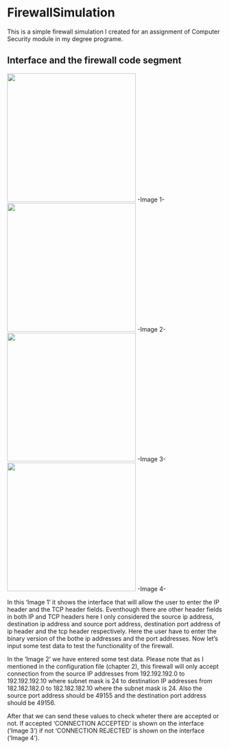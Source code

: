 # FirewallSimulation

This is a simple firewall simulation I created for an assignment of Computer Security module in my degree programe.

## Interface and the firewall code segment 

<image src = 'images/Capture.PNG' height = '300'> -Image 1-
<image src = 'images/Capture1.PNG' height = '300'> -Image 2-
<image src = 'images/accepted.PNG' height = '300'> -Image 3-    
<image src = 'images/rejected.PNG' height = '300'> -Image 4-

In this ‘Image 1’ it shows the interface that will allow the user to enter the IP header and the TCP header fields. Eventhough there are other header fields in both IP and TCP headers here I only considered the source ip address, destination ip address and source port address, destination port address of ip header and the tcp header respectively. Here the user have to enter the binary version of the bothe ip addresses and the port addresses. Now let’s input some test data to test the functionality of the firewall.

In the ‘Image 2’ we have entered some test data. Please note that as I mentioned in the configuration file (chapter 2), this firewall will only accept connection from the source IP addresses from 192.192.192.0 to 192.192.192.10 where subnet mask is 24 to destination IP addresses from 182.182.182.0 to 182.182.182.10 where the subnet mask is 24. Also the source port address should be 49155 and the destination port address should be 49156.

After that we can send these values to check wheter there are accepted or not. If accepted ‘CONNECTION ACCEPTED’ is shown on the interface (‘Image 3’) if not ‘CONNECTION REJECTED’ is shown on the interface (‘Image 4’).


